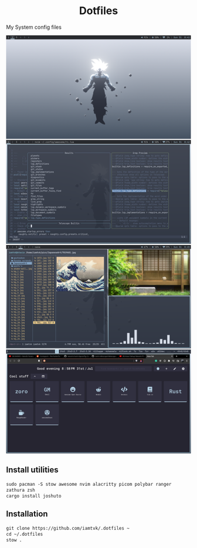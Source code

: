 <div align="center">

# Dotfiles 

</div>

My System config files 

![Screenshot1](https://github.com/iamtvk/.dotfiles/blob/master/Screenshots/.config/screenshots/desktp.png)
![Screenshot1](https://github.com/iamtvk/.dotfiles/blob/master/Screenshots/.config/screenshots/nvim.png)
![Screenshot1](https://github.com/iamtvk/.dotfiles/blob/master/Screenshots/.config/screenshots/rangr.png)
![Screenshot1](https://github.com/iamtvk/.dotfiles/blob/master/Screenshots/.config/screenshots/dmenu.png)

## Install utilities

```
sudo pacman -S stow awesome nvim alacritty picom polybar ranger zathura zsh 
cargo install joshuto
```

## Installation

```
git clone https://github.com/iamtvk/.dotfiles ~
cd ~/.dotfiles 
stow .

```
